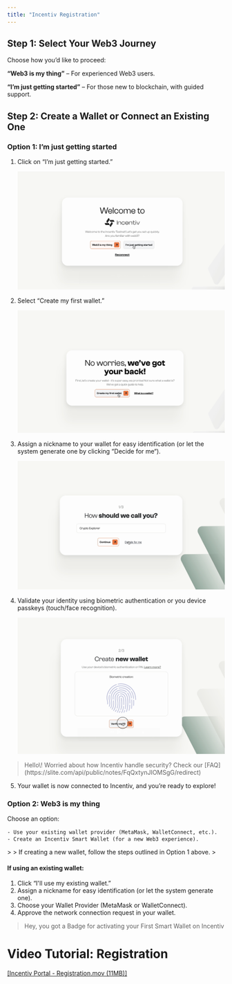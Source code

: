 ```yaml
---
title: "Incentiv Registration"
---
```


## Step 1: Select Your Web3 Journey

Choose how you’d like to proceed:

**“Web3 is my thing”** – For experienced Web3 users.

**“I’m just getting started”** – For those new to blockchain, with guided support.

## Step 2: Create a Wallet or Connect an Existing One

### Option 1: I’m just getting started

1. Click on “I’m just getting started.”
   

   ![Incentiv Registration](/docs/images/IncentivRegistration1.png)
2. Select “Create my first wallet.”
   

   ![Incentiv Registration](/docs/images/IncentivRegistration2.png)
3. Assign a nickname to your wallet for easy identification (or let the system generate one by clicking “Decide for me“).
   

   ![Incentiv Registration](/docs/images/IncentivRegistration3.png)
4. Validate your identity using biometric authentication or you device passkeys (touch/face recognition).
   

   ![Incentiv Registration](/docs/images/IncentivRegistration4.png)

> <Note>
>    Hello\! Worried about how Incentiv handle security? Check our [FAQ](https://slite.com/api/public/notes/FqQxtynJIOMSgG/redirect) 
> </Note>

5. Your wallet is now connected to Incentiv, and you’re ready to explore\!

### Option 2: Web3 is my thing

Choose an option:

```
- Use your existing wallet provider (MetaMask, WalletConnect, etc.).
- Create an Incentiv Smart Wallet (for a new Web3 experience).
```
</Step>
> <Warning>
>    If creating a new wallet, follow the steps outlined in Option 1 above. 
> </Warning>

#### If using an existing wallet:

1. Click “I'll use my existing wallet.”
2. Assign a nickname for easy identification (or let the system generate one).
3. Choose your Wallet Provider (MetaMask or WalletConnect).
4. Approve the network connection request in your wallet.

> <Tip>
>    Hey, you got a Badge for activating your First Smart Wallet on Incentiv 
> </Tip>

# Video Tutorial: Registration

[[Incentiv Portal - Registration.mov (11MB)]](media_Incentiv%20Registration/hHV_M9NVaSrxZi-Incentiv%20Portal%20-%20Registration.mov)